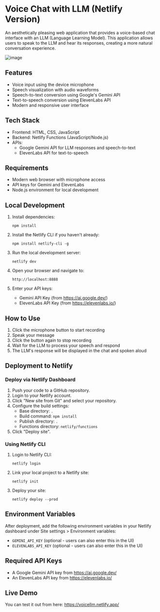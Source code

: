 # Voice Chat with LLM (Netlify Version)

An aesthetically pleasing web application that provides a voice-based chat interface with an LLM (Language Learning Model). This application allows users to speak to the LLM and hear its responses, creating a more natural conversation experience.

![image](https://github.com/user-attachments/assets/61ce546c-33ee-4183-9505-b3377dc7b793)

## Features

- Voice input using the device microphone
- Speech visualization with audio waveforms
- Speech-to-text conversion using Google's Gemini API
- Text-to-speech conversion using ElevenLabs API
- Modern and responsive user interface

## Tech Stack

- Frontend: HTML, CSS, JavaScript
- Backend: Netlify Functions (JavaScript/Node.js)
- APIs:
  - Google Gemini API for LLM responses and speech-to-text
  - ElevenLabs API for text-to-speech

## Requirements

- Modern web browser with microphone access
- API keys for Gemini and ElevenLabs
- Node.js environment for local development

## Local Development

1. Install dependencies:
   ```
   npm install
   ```

2. Install the Netlify CLI if you haven't already:
   ```
   npm install netlify-cli -g
   ```

3. Run the local development server:
   ```
   netlify dev
   ```

4. Open your browser and navigate to:
   ```
   http://localhost:8888
   ```

5. Enter your API keys:
   - Gemini API Key (from https://ai.google.dev/)
   - ElevenLabs API Key (from https://elevenlabs.io/)

## How to Use

1. Click the microphone button to start recording
2. Speak your message
3. Click the button again to stop recording
4. Wait for the LLM to process your speech and respond
5. The LLM's response will be displayed in the chat and spoken aloud

## Deployment to Netlify

### Deploy via Netlify Dashboard

1. Push your code to a GitHub repository.
2. Login to your Netlify account.
3. Click "New site from Git" and select your repository.
4. Configure the build settings:
   - Base directory: `.`
   - Build command: `npm install`
   - Publish directory: `.`
   - Functions directory: `netlify/functions`
5. Click "Deploy site".

### Using Netlify CLI

1. Login to Netlify CLI:
   ```
   netlify login
   ```

2. Link your local project to a Netlify site:
   ```
   netlify init
   ```

3. Deploy your site:
   ```
   netlify deploy --prod
   ```

## Environment Variables

After deployment, add the following environment variables in your Netlify dashboard under Site settings > Environment variables:

- `GEMINI_API_KEY` (optional - users can also enter this in the UI)
- `ELEVENLABS_API_KEY` (optional - users can also enter this in the UI)

## Required API Keys

- A Google Gemini API key from https://ai.google.dev/
- An ElevenLabs API key from https://elevenlabs.io/

## Live Demo

You can test it out from here: https://voicellm.netlify.app/
